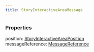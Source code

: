 ```yaml
---
title: StoryInteractiveAreaMessage
---
```


### Properties

<div class="flex flex-col gap-3"><div><div class="flex gap-2"><div class="font-mono p" id="p_position" data-anchor><span class="font-bold">position</span><span class="opacity-50">:</span> <a href="/types/storyinteractiveareaposition"  >StoryInteractiveAreaPosition</a></div></div></div><div><div class="flex gap-2"><div class="font-mono p" id="p_messageReference" data-anchor><span class="font-bold">messageReference</span><span class="opacity-50">:</span> <a href="/types/messagereference"  >MessageReference</a></div></div></div></div>

